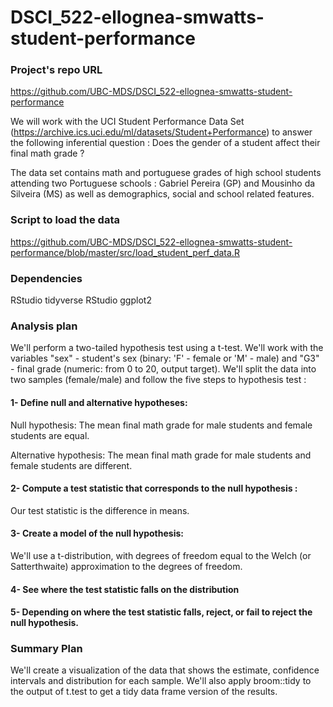 # DSCI_522-ellognea-smwatts-student-performance

### Project's repo URL
https://github.com/UBC-MDS/DSCI_522-ellognea-smwatts-student-performance

We will work with the UCI Student Performance Data Set (https://archive.ics.uci.edu/ml/datasets/Student+Performance) to answer the following inferential question : Does the gender of a student affect their final math grade ?

The data set contains math and portuguese grades of high school students attending two Portuguese schools : Gabriel Pereira (GP) and Mousinho da Silveira (MS) as well as demographics, social and school related features.

### Script to load the data
https://github.com/UBC-MDS/DSCI_522-ellognea-smwatts-student-performance/blob/master/src/load_student_perf_data.R

### Dependencies

RStudio tidyverse RStudio ggplot2

### Analysis plan

We'll perform a two-tailed hypothesis test using a t-test. We'll work with the variables  "sex" - student's sex (binary: 'F' - female or 'M' - male) and "G3" - final grade (numeric: from 0 to 20, output target).  We'll split the data into two samples (female/male) and follow the five steps to hypothesis test :

#### 1-  Define null and alternative hypotheses:
  Null hypothesis: The mean final math grade for male students and female students are equal.

  Alternative hypothesis: The mean final math grade for male students and female students are different.

#### 2-  Compute a test statistic that corresponds to the null hypothesis :
  Our test statistic is the difference in means.

#### 3-  Create a model of the null hypothesis:

  We'll use a t-distribution, with degrees of freedom equal to the Welch (or Satterthwaite) approximation to the degrees of freedom.

#### 4- See where the test statistic falls on the distribution

#### 5- Depending on where the test statistic falls, reject, or fail to reject the null hypothesis.


### Summary Plan

We'll create a visualization of the data that shows the estimate, confidence intervals and distribution for each sample. We'll also apply broom::tidy to the output of t.test to get a tidy data frame version of the results.
